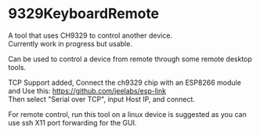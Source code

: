 # 9329KeyboardRemote
A tool that uses CH9329 to control another device.  
Currently work in progress but usable.  

Can be used to control a device from remote through some remote desktop tools. 


TCP Support added, Connect the ch9329 chip with an ESP8266 module and Use this: https://github.com/jeelabs/esp-link  
Then select "Serial over TCP", input Host IP, and connect.

For remote control, run this tool on a linux device is suggested as you can use ssh X11 port forwarding for the GUI.
